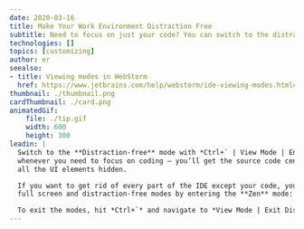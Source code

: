 ```yaml
---
date: 2020-03-16
title: Make Your Work Environment Distraction Free
subtitle: Need to focus on just your code? You can switch to the distraction-free or zen mode.
technologies: []
topics: [customizing]
author: er
seealso:
- title: Viewing modes in WebStorm
  href: https://www.jetbrains.com/help/webstorm/ide-viewing-modes.html#
thumbnail: ./thumbnail.png
cardThumbnail: ./card.png
animatedGif:
    file: ./tip.gif
    width: 600
    height: 300
leadin: |
  Switch to the **Distraction-free** mode with *Ctrl+` | View Mode | Enter Distraction Free Mode* 
  whenever you need to focus on coding – you’ll get the source code centered and 
  all the UI elements hidden.

  If you want to get rid of every part of the IDE except your code, you can combine the 
  full screen and distraction-free modes by entering the **Zen** mode: *Ctrl+` | View Mode | Enter Zen Mode.*

  To exit the modes, hit *Ctrl+`* and navigate to *View Mode | Exit Distraction Free (or Zen) Mode.*
---
```

